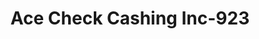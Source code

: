 ---
f_zip-code: 18974
f_state-code: PA
title: Ace Check Cashing Inc-923
f_phone: 215-441-0660
f_city-only: Warminster
f_address: 220 W Street Rd Warminster
f_location-unique-id: '923'
slug: ace-check-cashing-inc-923
updated-on: '2024-05-30T13:46:58.046Z'
created-on: '2024-05-30T13:36:59.803Z'
published-on: '2024-05-30T13:54:32.469Z'
f_city-state: cms/city/warminster-pa.md
f_company: cms/company/ace-check-cashing-inc.md
f_state: cms/state/pennsylvania.md
layout: '[payday-loan].html'
tags: payday-loan
---
